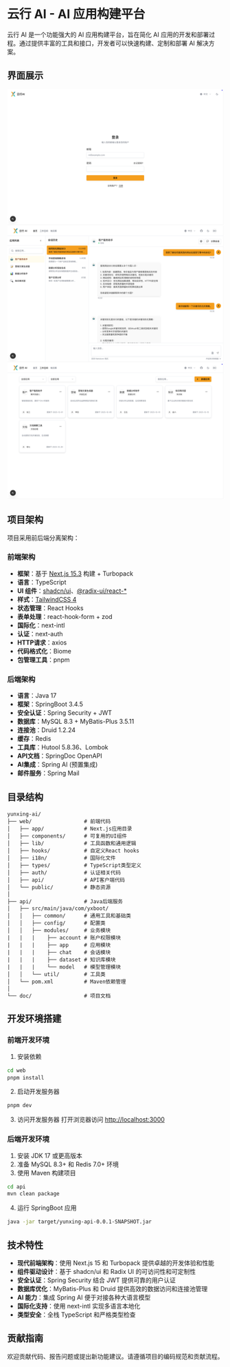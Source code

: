 # 云行 AI - AI 应用构建平台

云行 AI 是一个功能强大的 AI 应用构建平台，旨在简化 AI 应用的开发和部署过程。通过提供丰富的工具和接口，开发者可以快速构建、定制和部署 AI 解决方案。

## 界面展示
![](https://github.com/boyazuo/yunxing-ai/blob/main/web/public/images/login.png?raw=true)
![](https://github.com/boyazuo/yunxing-ai/blob/main/web/public/images/chat.png?raw=true)
![](https://github.com/boyazuo/yunxing-ai/blob/main/web/public/images/apps.png?raw=true)

## 项目架构

项目采用前后端分离架构：

### 前端架构

- **框架**：基于 [Next.js 15.3](https://nextjs.org) 构建 + Turbopack
- **语言**：TypeScript
- **UI 组件**：[shadcn/ui](https://ui.shadcn.com/)、[@radix-ui/react-*](https://www.radix-ui.com/)
- **样式**：[TailwindCSS 4](https://tailwindcss.com/)
- **状态管理**：React Hooks
- **表单处理**：react-hook-form + zod
- **国际化**：next-intl
- **认证**：next-auth
- **HTTP请求**：axios
- **代码格式化**：Biome
- **包管理工具**：pnpm

### 后端架构

- **语言**：Java 17
- **框架**：SpringBoot 3.4.5
- **安全认证**：Spring Security + JWT
- **数据库**：MySQL 8.3 + MyBatis-Plus 3.5.11
- **连接池**：Druid 1.2.24
- **缓存**：Redis
- **工具库**：Hutool 5.8.36、Lombok
- **API文档**：SpringDoc OpenAPI
- **AI集成**：Spring AI (预置集成)
- **邮件服务**：Spring Mail

## 目录结构

```
yunxing-ai/
├── web/                 # 前端代码
│   ├── app/             # Next.js应用目录
│   ├── components/      # 可复用的UI组件
│   ├── lib/             # 工具函数和通用逻辑
│   ├── hooks/           # 自定义React hooks
│   ├── i18n/            # 国际化文件
│   ├── types/           # TypeScript类型定义
│   ├── auth/            # 认证相关代码
│   ├── api/             # API客户端代码
│   └── public/          # 静态资源
│
├── api/                 # Java后端服务
│   ├── src/main/java/com/yxboot/
│   │   ├── common/      # 通用工具和基础类
│   │   ├── config/      # 配置类
│   │   ├── modules/     # 业务模块
|   |   |    ├── account # 账户权限模块
|   |   |    ├── app     # 应用模块
|   |   |    ├── chat    # 会话模块
|   |   |    ├── dataset # 知识库模块
|   |   |    └── model   # 模型管理模块
│   │   └── util/        # 工具类
│   └── pom.xml          # Maven依赖管理
│
└── doc/                 # 项目文档
```

## 开发环境搭建

### 前端开发环境

1. 安装依赖

```bash
cd web
pnpm install
```

2. 启动开发服务器

```bash
pnpm dev
```

3. 访问开发服务器
   打开浏览器访问 [http://localhost:3000](http://localhost:3000)

### 后端开发环境

1. 安装 JDK 17 或更高版本
2. 准备 MySQL 8.3+ 和 Redis 7.0+ 环境
3. 使用 Maven 构建项目

```bash
cd api
mvn clean package
```

4. 运行 SpringBoot 应用

```bash
java -jar target/yunxing-api-0.0.1-SNAPSHOT.jar
```

## 技术特性

- **现代前端架构**：使用 Next.js 15 和 Turbopack 提供卓越的开发体验和性能
- **组件驱动设计**：基于 shadcn/ui 和 Radix UI 的可访问性和可定制性
- **安全认证**：Spring Security 结合 JWT 提供可靠的用户认证
- **数据库优化**：MyBatis-Plus 和 Druid 提供高效的数据访问和连接池管理
- **AI 能力**：集成 Spring AI 便于对接各种大语言模型
- **国际化支持**：使用 next-intl 实现多语言本地化
- **类型安全**：全栈 TypeScript 和严格类型检查

## 贡献指南

欢迎贡献代码、报告问题或提出新功能建议。请遵循项目的编码规范和贡献流程。